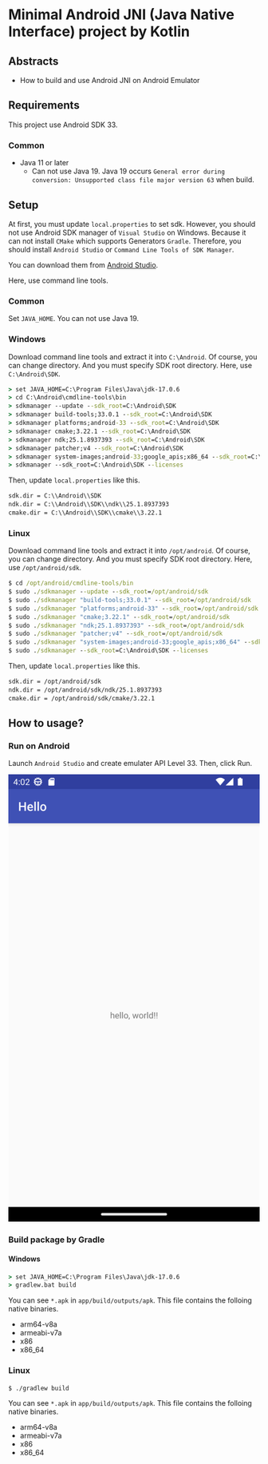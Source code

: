 # Minimal Android JNI (Java Native Interface) project by Kotlin

## Abstracts

* How to build and use Android JNI on Android Emulator

## Requirements

This project use Android SDK 33.

### Common

* Java 11 or later
  * Can not use Java 19. Java 19 occurs `General error during conversion: Unsupported class file major version 63` when build.

## Setup

At first, you must update `local.properties` to set sdk.
However, you should not use Android SDK manager of `Visual Studio` on Windows.
Because it can not install `CMake` which supports Generators `Gradle`.
Therefore, you should install `Android Studio` or `Command Line Tools of SDK Manager`.

You can download them from [Android Studio](https://developer.android.com/studio).

Here, use command line tools.

### Common

Set `JAVA_HOME`.
You can not use Java 19.

### Windows

Download command line tools and extract it into `C:\Android`. Of course, you can change directory. 
And you must specify SDK root directory. Here, use `C:\Android\SDK`.

````bat
> set JAVA_HOME=C:\Program Files\Java\jdk-17.0.6
> cd C:\Android\cmdline-tools\bin
> sdkmanager --update --sdk_root=C:\Android\SDK
> sdkmanager build-tools;33.0.1 --sdk_root=C:\Android\SDK
> sdkmanager platforms;android-33 --sdk_root=C:\Android\SDK
> sdkmanager cmake;3.22.1 --sdk_root=C:\Android\SDK
> sdkmanager ndk;25.1.8937393 --sdk_root=C:\Android\SDK
> sdkmanager patcher;v4 --sdk_root=C:\Android\SDK
> sdkmanager system-images;android-33;google_apis;x86_64 --sdk_root=C:\Android\SDK
> sdkmanager --sdk_root=C:\Android\SDK --licenses
````

Then, update `local.properties` like this.

````txt
sdk.dir = C:\\Android\\SDK
ndk.dir = C:\\Android\\SDK\\ndk\\25.1.8937393
cmake.dir = C:\\Android\\SDK\\cmake\\3.22.1
````

### Linux

Download command line tools and extract it into `/opt/android`. Of course, you can change directory. 
And you must specify SDK root directory. Here, use `/opt/android/sdk`.

````bat
$ cd /opt/android/cmdline-tools/bin
$ sudo ./sdkmanager --update --sdk_root=/opt/android/sdk
$ sudo ./sdkmanager "build-tools;33.0.1" --sdk_root=/opt/android/sdk
$ sudo ./sdkmanager "platforms;android-33" --sdk_root=/opt/android/sdk
$ sudo ./sdkmanager "cmake;3.22.1" --sdk_root=/opt/android/sdk
$ sudo ./sdkmanager "ndk;25.1.8937393" --sdk_root=/opt/android/sdk
$ sudo ./sdkmanager "patcher;v4" --sdk_root=/opt/android/sdk
$ sudo ./sdkmanager "system-images;android-33;google_apis;x86_64" --sdk_root=/opt/android/sdk
$ sudo ./sdkmanager --sdk_root=C:\Android\SDK --licenses
````

Then, update `local.properties` like this.

````txt
sdk.dir = /opt/android/sdk
ndk.dir = /opt/android/sdk/ndk/25.1.8937393
cmake.dir = /opt/android/sdk/cmake/3.22.1
````

## How to usage?

### Run on Android

Launch `Android Studio` and create emulater API Level 33.
Then, click Run.

<img src="./images/Screenshot.png" />

### Build package by Gradle

#### Windows

````bat
> set JAVA_HOME=C:\Program Files\Java\jdk-17.0.6
> gradlew.bat build
````

You can see `*.apk` in `app/build/outputs/apk`.
This file contains the folloing native binaries.

* arm64-v8a
* armeabi-v7a
* x86
* x86_64

### Linux

````sh
$ ./gradlew build
````

You can see `*.apk` in `app/build/outputs/apk`.
This file contains the folloing native binaries.

* arm64-v8a
* armeabi-v7a
* x86
* x86_64

